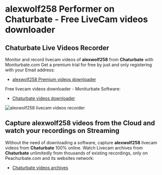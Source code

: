 # alexwolf258 Performer on Chaturbate - Free LiveCam videos downloader

## Chaturbate Live Videos Recorder

Monitor and record livecam videos of **alexwolf258** from **Chaturbate** with Moniturbate.com
Get a premium trial for free by just and only registering with your Email address:
* [alexwolf258 Premium videos downloader](https://moniturbate.com/request-demo-licence-key.html)

Free livecam videos downloader - Moniturbate Software:
* [Chaturbate videos downloader](https://moniturbate.com/moniturbate-download-software.html)

![alexwolf258 livecam videos recorder](https://peachurnet.com/templates/moniturbate-software.png)


## Capture alexwolf258 videos from the Cloud and watch your recordings on Streaming

Without the need of downloading a software, capture **alexwolf258** livecam videos from **Chaturbate** 100% online.
Watch Livecam archives from **Chaturbate** unlimitedly from thousands of existing recordings, only on Peachurbate.com and its websites network:
* [Chaturbate videos archives](https://peachurnet.com/)
